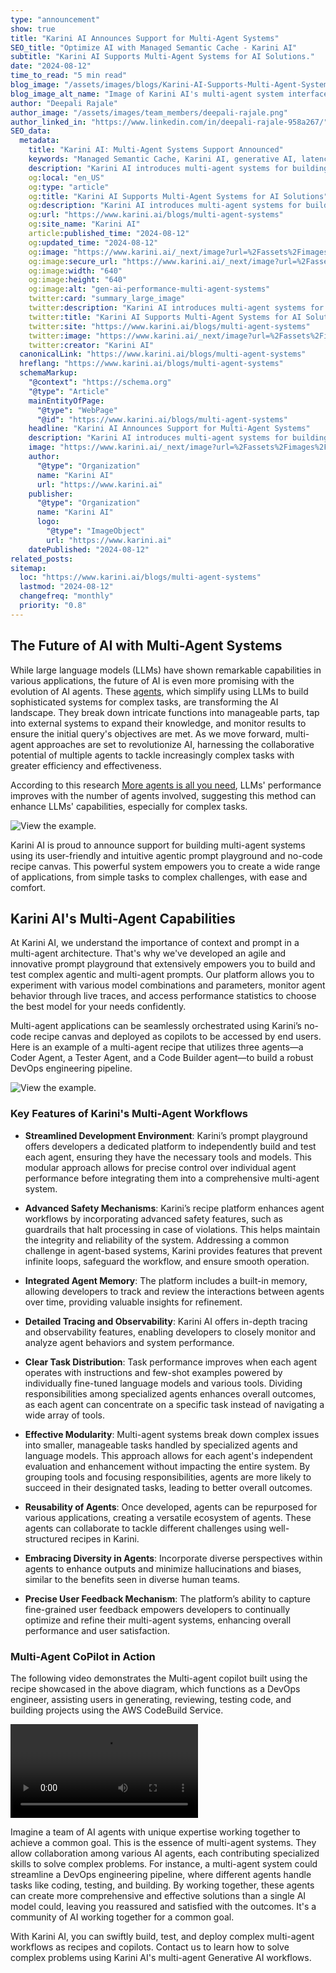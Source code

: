```yaml
---
type: "announcement"
show: true
title: "Karini AI Announces Support for Multi-Agent Systems"
SEO_title: "Optimize AI with Managed Semantic Cache - Karini AI"
subtitle: "Karini AI Supports Multi-Agent Systems for AI Solutions."
date: "2024-08-12"
time_to_read: "5 min read"
blog_image: "/assets/images/blogs/Karini-AI-Supports-Multi-Agent-Systems.png"
blog_image_alt_name: "Image of Karini AI's multi-agent system interface, showcasing a no-code recipe canvas for creating complex AI workflows with coder, tester, and code builder agents"
author: "Deepali Rajale"
author_image: "/assets/images/team_members/deepali-rajale.png"
author_linked_in: "https://www.linkedin.com/in/deepali-rajale-958a267/"
SEO_data:
  metadata:
    title: "Karini AI: Multi-Agent Systems Support Announced"
    keywords: "Managed Semantic Cache, Karini AI, generative AI, latency reduction, cost optimization, LLM applications, AI performance"
    description: "Karini AI introduces multi-agent systems for building sophisticated AI solutions using its innovative agentic prompt playground and no-code recipe canvas."
    og:local: "en_US"
    og:type: "article"
    og:title: "Karini AI Supports Multi-Agent Systems for AI Solutions"
    og:description: "Karini AI introduces multi-agent systems for building sophisticated AI solutions using its innovative agentic prompt playground and no-code recipe canvas."
    og:url: "https://www.karini.ai/blogs/multi-agent-systems"
    og:site_name: "Karini AI"
    article:published_time: "2024-08-12"
    og:updated_time: "2024-08-12"
    og:image: "https://www.karini.ai/_next/image?url=%2Fassets%2Fimages%2Fblogs%2FKarini-AI-Supports-Multi-Agent-Systems.png&w=640&q=75"
    og:image:secure_url: "https://www.karini.ai/_next/image?url=%2Fassets%2Fimages%2Fblogs%2FKarini-AI-Supports-Multi-Agent-Systems.png&w=640&q=75"
    og:image:width: "640"
    og:image:height: "640"
    og:image:alt: "gen-ai-performance-multi-agent-systems"
    twitter:card: "summary_large_image"
    twitter:description: "Karini AI introduces multi-agent systems for building sophisticated AI solutions using its innovative agentic prompt playground and no-code recipe canvas."
    twitter:title: "Karini AI Supports Multi-Agent Systems for AI Solutions"
    twitter:site: "https://www.karini.ai/blogs/multi-agent-systems"
    twitter:image: "https://www.karini.ai/_next/image?url=%2Fassets%2Fimages%2Fblogs%2FKarini-AI-Supports-Multi-Agent-Systems.png&w=640&q=75"
    twitter:creator: "Karini AI"
  canonicalLink: "https://www.karini.ai/blogs/multi-agent-systems"
  hreflang: "https://www.karini.ai/blogs/multi-agent-systems"
  schemaMarkup:
    "@context": "https://schema.org"
    "@type": "Article"
    mainEntityOfPage:
      "@type": "WebPage"
      "@id": "https://www.karini.ai/blogs/multi-agent-systems"
    headline: "Karini AI Announces Support for Multi-Agent Systems"
    description: "Karini AI introduces multi-agent systems for building sophisticated AI solutions using its innovative agentic prompt playground and no-code recipe canvas."
    image: "https://www.karini.ai/_next/image?url=%2Fassets%2Fimages%2Fblogs%2FKarini-AI-Supports-Multi-Agent-Systems.png&w=640&q=75"
    author:
      "@type": "Organization"
      name: "Karini AI"
      url: "https://www.karini.ai"
    publisher:
      "@type": "Organization"
      name: "Karini AI"
      logo:
        "@type": "ImageObject"
        url: "https://www.karini.ai"
    datePublished: "2024-08-12"
related_posts:
sitemap:
  loc: "https://www.karini.ai/blogs/multi-agent-systems"
  lastmod: "2024-08-12"
  changefreq: "monthly"
  priority: "0.8"
---
```


## The Future of AI with Multi-Agent Systems

While large language models (LLMs) have shown remarkable capabilities in various applications, the future of AI is even more promising with the evolution of AI agents. These [agents](https://www.karini.ai/blogs/the-evolution-of-ai-agents), which simplify using LLMs to build sophisticated systems for complex tasks, are transforming the AI landscape. They break down intricate functions into manageable parts, tap into external systems to expand their knowledge, and monitor results to ensure the initial query's objectives are met. As we move forward, multi-agent approaches are set to revolutionize AI, harnessing the collaborative potential of multiple agents to tackle increasingly complex tasks with greater efficiency and effectiveness.

According to this research [More agents is all you need](https://arxiv.org/pdf/2402.05120.pdf), LLMs' performance improves with the number of agents involved, suggesting this method can enhance LLMs' capabilities, especially for complex tasks.

![View the example](/assets/images/blogs/multi-agent.drawio.png).

Karini AI is proud to announce support for building multi-agent systems using its user-friendly and intuitive agentic prompt playground and no-code recipe canvas. This powerful system empowers you to create a wide range of applications, from simple tasks to complex challenges, with ease and comfort.

## Karini AI's Multi-Agent Capabilities

At Karini AI, we understand the importance of context and prompt in a multi-agent architecture. That's why we've developed an agile and innovative prompt playground that extensively empowers you to build and test complex agentic and multi-agent prompts. Our platform allows you to experiment with various model combinations and parameters, monitor agent behavior through live traces, and access performance statistics to choose the best model for your needs confidently.

Multi-agent applications can be seamlessly orchestrated using Karini’s no-code recipe canvas and deployed as copilots to be accessed by end users.
Here is an example of a multi-agent recipe that utilizes three agents—a Coder Agent, a Tester Agent, and a Code Builder agent—to build a robust DevOps engineering pipeline.

![View the example](/assets/images/blogs/DevOps-MultiAgent-Recipe.jpeg).

### Key Features of Karini's Multi-Agent Workflows

- **Streamlined Development Environment**: Karini’s prompt playground offers developers a dedicated platform to independently build and test each agent, ensuring they have the necessary tools and models. This modular approach allows for precise control over individual agent performance before integrating them into a comprehensive multi-agent system.

- **Advanced Safety Mechanisms**: Karini’s recipe platform enhances agent workflows by incorporating advanced safety features, such as guardrails that halt processing in case of violations. This helps maintain the integrity and reliability of the system. Addressing a common challenge in agent-based systems, Karini provides features that prevent infinite loops, safeguard the workflow, and ensure smooth operation.

- **Integrated Agent Memory**: The platform includes a built-in memory, allowing developers to track and review the interactions between agents over time, providing valuable insights for refinement.

- **Detailed Tracing and Observability**: Karini AI offers in-depth tracing and observability features, enabling developers to closely monitor and analyze agent behaviors and system performance.

- **Clear Task Distribution**: Task performance improves when each agent operates with instructions and few-shot examples powered by individually fine-tuned language models and various tools. Dividing responsibilities among specialized agents enhances overall outcomes, as each agent can concentrate on a specific task instead of navigating a wide array of tools.

- **Effective Modularity**: Multi-agent systems break down complex issues into smaller, manageable tasks handled by specialized agents and language models. This approach allows for each agent's independent evaluation and enhancement without impacting the entire system. By grouping tools and focusing responsibilities, agents are more likely to succeed in their designated tasks, leading to better overall outcomes.

- **Reusability of Agents**: Once developed, agents can be repurposed for various applications, creating a versatile ecosystem of agents. These agents can collaborate to tackle different challenges using well-structured recipes in Karini.

- **Embracing Diversity in Agents**: Incorporate diverse perspectives within agents to enhance outputs and minimize hallucinations and biases, similar to the benefits seen in diverse human teams.

- **Precise User Feedback Mechanism**: The platform’s ability to capture fine-grained user feedback empowers developers to continually optimize and refine their multi-agent systems, enhancing overall performance and user satisfaction.

### Multi-Agent CoPilot in Action

The following video demonstrates the Multi-agent copilot built using the recipe showcased in the above diagram, which functions as a DevOps engineer, assisting users in generating, reviewing, testing code, and building projects using the AWS CodeBuild Service.

<video src="/assets/images/blogs/Multi-Agent-CoPilot.mp4" controls="controls"></video>

Imagine a team of AI agents with unique expertise working together to achieve a common goal. This is the essence of multi-agent systems. They allow collaboration among various AI agents, each contributing specialized skills to solve complex problems. For instance, a multi-agent system could streamline a DevOps engineering pipeline, where different agents handle tasks like coding, testing, and building. By working together, these agents can create more comprehensive and effective solutions than a single AI model could, leaving you reassured and satisfied with the outcomes. It's a community of AI working together for a common goal.

With Karini AI, you can swiftly build, test, and deploy complex multi-agent workflows as recipes and copilots. Contact us to learn how to solve complex problems using Karini AI's multi-agent Generative AI workflows.
